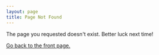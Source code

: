 ```yaml
---
layout: page
title: Page Not Found
---
```


The page you requested doesn't exist. Better luck next time!

[Go back to the front page.](index.html)